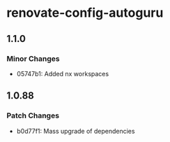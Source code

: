 # renovate-config-autoguru

## 1.1.0

### Minor Changes

- 05747b1: Added nx workspaces

## 1.0.88

### Patch Changes

- b0d77f1: Mass upgrade of dependencies
